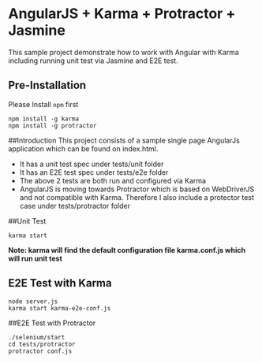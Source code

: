 # AngularJS + Karma + Protractor + Jasmine

 This sample project demonstrate how to work with Angular with Karma including running unit test via Jasmine and E2E test.

## Pre-Installation 
Please Install `npm` first
```
npm install -g karma
npm install -g protractor
```
##Introduction
This project consists of a sample single page AngularJs application which can be found on index.html.
* It has a unit test spec  under tests/unit folder
* It has an E2E test spec under tests/e2e folder
* The above 2 tests are both run and configured via Karma
* AngularJS is moving towards Protractor which is based on WebDriverJS
  and not compatible with Karma. Therefore I also include a protector
test case under tests/protractor folder
 
##Unit Test
```
karma start
```
**Note: karma will find the default configuration file karma.conf.js which will run
unit test**
## E2E Test with Karma
```
node server.js
karma start karma-e2e-conf.js
```
##E2E Test with Protractor
```
./selenium/start
cd tests/protractor
protractor conf.js
```



